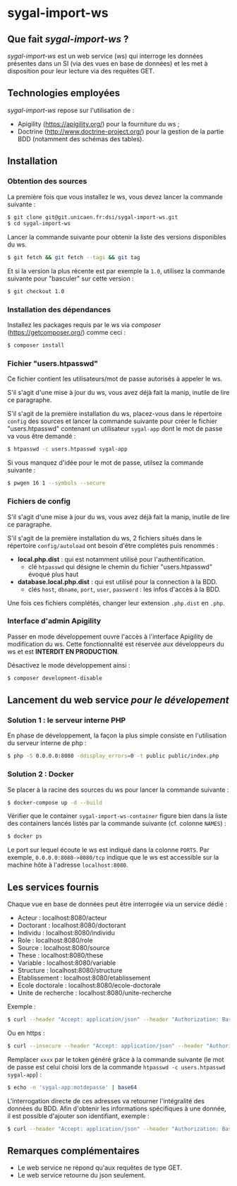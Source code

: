 # sygal-import-ws


## Que fait *sygal-import-ws* ?

*sygal-import-ws* est un web service (ws) qui interroge les données présentes dans un SI (via des vues en base de données) 
et les met à disposition pour leur lecture via des requêtes GET.


## Technologies employées

*sygal-import-ws* repose sur l'utilisation de :
- Apigility (https://apigility.org/) pour la fourniture du ws ;
- Doctrine (http://www.doctrine-project.org/) pour la gestion de la partie BDD (notamment des schémas des tables).


## Installation

### Obtention des sources

La première fois que vous installez le ws, vous devez lancer la commande suivante :

```bash
$ git clone git@git.unicaen.fr:dsi/sygal-import-ws.git
$ cd sygal-import-ws
```

Lancer la commande suivante pour obtenir la liste des versions disponibles du ws.
```bash
$ git fetch && git fetch --tags && git tag
```

Et si la version la plus récente est par exemple la `1.0`, utilisez la commande suivante pour "basculer" sur cette version :
```bash
$ git checkout 1.0
```

### Installation des dépendances

Installez les packages requis par le ws via *composer* (https://getcomposer.org/) comme ceci :
```bash
$ composer install
```

### Fichier "users.htpasswd"

Ce fichier contient les utilisateurs/mot de passe autorisés à appeler le ws.

S'il s'agit d'une mise à jour du ws, vous avez déjà fait la manip, inutile de lire ce paragraphe.

S'il s'agit de la première installation du ws, placez-vous dans le répertoire `config` des sources et lancer la 
commande suivante pour créer le fichier "users.htpasswd" contenant un utilisateur `sygal-app` dont le mot de passe 
va vous être demandé :
```bash
$ htpasswd -c users.htpasswd sygal-app
```

Si vous manquez d'idée pour le mot de passe, utilsez la commande suivante :
```bash
$ pwgen 16 1 --symbols --secure
```

### Fichiers de config

S'il s'agit d'une mise à jour du ws, vous avez déjà fait la manip, inutile de lire ce paragraphe.

S'il s'agit de la première installation du ws, 2 fichiers situés dans le répertoire `config/autoload` ont besoin d'être 
complétés puis renommés :

  - **local.php.dist** : qui est notamment utilisé pour l'authentification.
    - clé `htpasswd` qui désigne le chemin du fichier "users.htpasswd" évoqué plus haut
  - **database.local.php.dist** : qui est utilisé pour la connection à la BDD.
    - clés `host`, `dbname`, `port`, `user`, `password` : les infos d'accès à la BDD.
 
Une fois ces fichiers complétés, changer leur extension `.php.dist` en `.php`.

### Interface d'admin Apigility

Passer en mode développement ouvre l'accès à l'interface Apigility de modification du ws.
Cette fonctionnalité est réservée aux développeurs du ws et est **INTERDIT EN PRODUCTION**.

Désactivez le mode développement ainsi :
```bash
$ composer development-disable
``` 



## Lancement du web service *pour le dévelopement*

### Solution 1 : le serveur interne PHP
 
En phase de développement, la façon la plus simple consiste en l'utilisation 
du serveur interne de php :

 ```bash
$ php -S 0.0.0.0:8080 -ddisplay_errors=0 -t public public/index.php
 ```

### Solution 2 : Docker

Se placer à la racine des sources du ws pour lancer la commande suivante :

```bash
$ docker-compose up -d --build
```

Vérifier que le container `sygal-import-ws-container` figure bien dans la liste des containers
lancés listés par la commande suivante (cf. colonne `NAMES`) :

```bash
$ docker ps
```

Le port sur lequel écoute le ws est indiqué dans la colonne `PORTS`. 
Par exemple, `0.0.0.0:8080->8080/tcp` indique que le ws est accessible sur la machine hôte 
à l'adresse `localhost:8080`.


## Les services fournis
 
Chaque vue en base de données peut être interrogée via un service dédié :
* Acteur :              localhost:8080/acteur
* Doctorant :           localhost:8080/doctorant
* Individu :            localhost:8080/individu
* Role :                localhost:8080/role
* Source :              localhost:8080/source
* These :               localhost:8080/these
* Variable :            localhost:8080/variable
* Structure :           localhost:8080/structure
* Etablissement :       localhost:8080/etablissement
* Ecole doctorale :     localhost:8080/ecole-doctorale
* Unite de recherche :  localhost:8080/unite-recherche

Exemple :
```bash
$ curl --header "Accept: application/json" --header "Authorization: Basic xxxx" localhost:8080/variable
```

Ou en https :
```bash
$ curl --insecure --header "Accept: application/json" --header "Authorization: Basic xxxx" https://localhost:8443/variable
```

Remplacer `xxxx` par le token généré grâce à la commande suivante 
(le mot de passe est celui choisi lors de la commande `htpasswd -c users.htpasswd sygal-app`) :
```bash
$ echo -n 'sygal-app:motdepasse' | base64
```

L'interrogation directe de ces adresses va retourner l'intégralité des données du BDD.
Afin d'obtenir les informations spécifiques à une donnée, il est possible d'ajouter son identifiant, exemple :
```bash
$ curl --header "Accept: application/json" --header "Authorization: Basic xxxx" localhost:8080/variable/ETB_LIB_NOM_RESP
```


## Remarques complémentaires

* Le web service ne répond qu'aux requêtes de type GET.
* Le web service retourne du json seulement.

